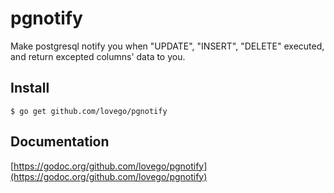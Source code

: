 # pgnotify
Make postgresql notify you when "UPDATE", "INSERT", "DELETE" executed, and return excepted columns' data to you. 

## Install
`$ go get github.com/lovego/pgnotify`

## Documentation
[https://godoc.org/github.com/lovego/pgnotify](https://godoc.org/github.com/lovego/pgnotify)
